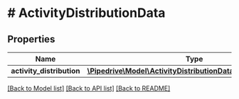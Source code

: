 # # ActivityDistributionData

## Properties

Name | Type | Description | Notes
------------ | ------------- | ------------- | -------------
**activity_distribution** | [**\Pipedrive\Model\ActivityDistributionDataActivityDistribution**](ActivityDistributionDataActivityDistribution.md) |  | [optional]

[[Back to Model list]](../../README.md#models) [[Back to API list]](../../README.md#endpoints) [[Back to README]](../../README.md)
